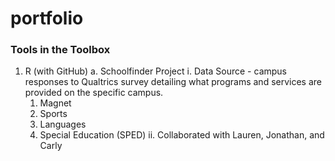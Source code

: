 # portfolio
### Tools in the Toolbox
1.	R (with GitHub)
  a.	Schoolfinder Project
    i.	Data Source - campus responses to Qualtrics survey detailing what programs and services are provided on the specific campus.
      1.	Magnet
      2.	Sports
      3.	Languages
      4.	Special Education (SPED)
    ii.	Collaborated with Lauren, Jonathan, and Carly
